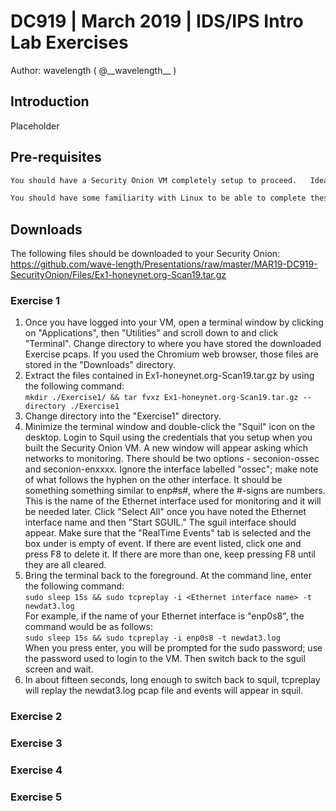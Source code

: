 # DC919  |  March 2019  |  IDS/IPS Intro Lab Exercises
Author: wavelength  ( @\_\_wavelength\_\_ )

## Introduction
Placeholder

## Pre-requisites
```sh
You should have a Security Onion VM completely setup to proceed.   Ideally, you would have a snapshot of the fresh install that you can revert to between exercises.\

You should have some familiarity with Linux to be able to complete these exercises.   Some step-by-step instructions are provided to familiarize you with Security Onion or to ensure that exercises work as intended.
```

## Downloads
The following files should be downloaded to your Security Onion:\
https://github.com/wave-length/Presentations/raw/master/MAR19-DC919-SecurityOnion/Files/Ex1-honeynet.org-Scan19.tar.gz

### Exercise 1
1. Once you have logged into your VM, open a terminal window by clicking on "Applications", then "Utilities" and scroll down to and click "Terminal".   Change directory to where you have stored the downloaded Exercise pcaps.   If you used the Chromium web browser, those files are stored in the "Downloads" directory.
2. Extract the files contained in Ex1-honeynet.org-Scan19.tar.gz by using the following command:\
  `mkdir ./Exercise1/ && tar fvxz Ex1-honeynet.org-Scan19.tar.gz --directory ./Exercise1`
3. Change directory into the "Exercise1" directory.
4. Minimize the terminal window and double-click the "Squil" icon on the desktop.   Login to Squil using the credentials that you setup when you built the Security Onion VM.  A new window will appear asking which networks to monitoring.   There should be two options - seconion-ossec and seconion-enxxxx.   Ignore the interface labelled "ossec"; make note of what follows the hyphen on the other interface.   It should be something something similar to enp#s#, where the #-signs are numbers.  This is the name of the Ethernet interface used for monitoring and it will be needed later.   Click "Select All" once you have noted the Ethernet interface name and then "Start SGUIL."  The sguil interface should appear.   Make sure that the "RealTime Events" tab is selected and the box under is empty of event.   If there are event listed, click one and press F8 to delete it.   If there are more than one, keep pressing F8 until they are all cleared.
5. Bring the terminal back to the foreground.   At the command line, enter the following command:\
`sudo sleep 15s && sudo tcpreplay -i <Ethernet interface name> -t newdat3.log`\
For example, if the name of your Ethernet interface is "enp0s8", the command would be as follows:\
`sudo sleep 15s && sudo tcpreplay -i enp0s8 -t newdat3.log`\
When you press enter, you will be prompted for the sudo password; use the password used to login to the VM.   Then switch back to the sguil screen and wait.
6. In about fifteen seconds, long enough to switch back to squil, tcpreplay will replay the newdat3.log pcap file and events will appear in squil.
  
### Exercise 2

### Exercise 3

### Exercise 4

### Exercise 5
